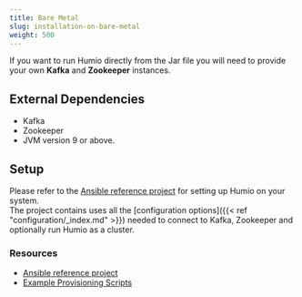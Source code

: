```yaml
---
title: Bare Metal
slug: installation-on-bare-metal
weight: 500
---
```


If you want to run Humio directly from the Jar file you will need to provide
your own **Kafka** and **Zookeeper** instances.

## External Dependencies

- Kafka
- Zookeeper
- JVM version 9 or above.

## Setup

Please refer to the [Ansible reference project](https://github.com/humio/ansible-humio) for setting
up Humio on your system.  
The project contains uses all the [configuration options]({{< ref "configuration/_index.md" >}})
needed to connect to Kafka, Zookeeper and optionally run Humio as a cluster.

### Resources

- [Ansible reference project](https://github.com/humio/ansible-humio)
- [Example Provisioning Scripts](https://github.com/humio/provision-humio-cluster)

